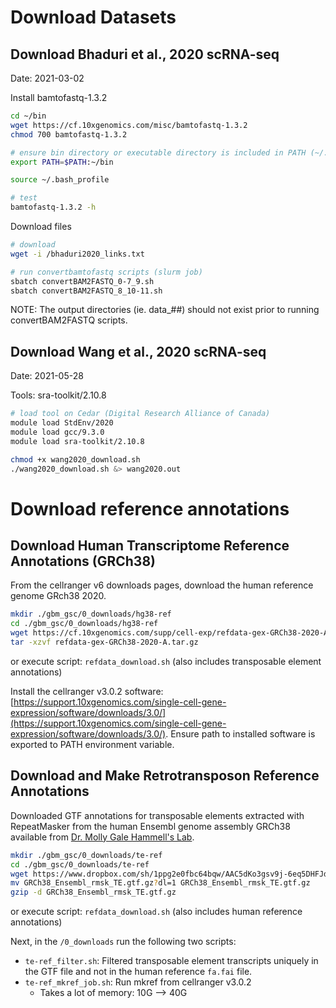# Download Datasets

## Download Bhaduri et al., 2020 scRNA-seq 
Date: 2021-03-02

Install bamtofastq-1.3.2

```bash
cd ~/bin
wget https://cf.10xgenomics.com/misc/bamtofastq-1.3.2
chmod 700 bamtofastq-1.3.2

# ensure bin directory or executable directory is included in PATH (~/.bash_profile or ~/.bashrc)
export PATH=$PATH:~/bin

source ~/.bash_profile

# test
bamtofastq-1.3.2 -h
```

Download files

```bash
# download
wget -i /bhaduri2020_links.txt

# run convertbamtofastq scripts (slurm job)
sbatch convertBAM2FASTQ_0-7_9.sh  
sbatch convertBAM2FASTQ_8_10-11.sh
```

NOTE: The output directories (ie. data_##) should not exist prior to running convertBAM2FASTQ scripts.

## Download Wang et al., 2020 scRNA-seq
Date: 2021-05-28

Tools: sra-toolkit/2.10.8

```bash
# load tool on Cedar (Digital Research Alliance of Canada)
module load StdEnv/2020
module load gcc/9.3.0
module load sra-toolkit/2.10.8

chmod +x wang2020_download.sh
./wang2020_download.sh &> wang2020.out
```

# Download reference annotations

## Download Human Transcriptome Reference Annotations (GRCh38)

From the cellranger v6 downloads pages, download the human reference genome GRch38 2020. 

```bash
mkdir ./gbm_gsc/0_downloads/hg38-ref
cd ./gbm_gsc/0_downloads/hg38-ref
wget https://cf.10xgenomics.com/supp/cell-exp/refdata-gex-GRCh38-2020-A.tar.gz
tar -xzvf refdata-gex-GRCh38-2020-A.tar.gz
```

or execute script: `refdata_download.sh` (also includes transposable element annotations)

Install the cellranger v3.0.2 software: [https://support.10xgenomics.com/single-cell-gene-expression/software/downloads/3.0/](https://support.10xgenomics.com/single-cell-gene-expression/software/downloads/3.0/). 
Ensure path to installed software is exported to PATH environment variable.

## Download and Make Retrotransposon Reference Annotations

Downloaded GTF annotations for transposable elements extracted with RepeatMasker from the human Ensembl genome assembly GRCh38 available from [Dr. Molly Gale Hammell's Lab](https://hammelllab.labsites.cshl.edu/software/#TEtranscripts).

```bash
mkdir ./gbm_gsc/0_downloads/te-ref
cd ./gbm_gsc/0_downloads/te-ref
wget https://www.dropbox.com/sh/1ppg2e0fbc64bqw/AAC5dKo3gsv9j-6eq5DHFJdha/GRCh38_Ensembl_rmsk_TE.gtf.gz?dl=1
mv GRCh38_Ensembl_rmsk_TE.gtf.gz?dl=1 GRCh38_Ensembl_rmsk_TE.gtf.gz
gzip -d GRCh38_Ensembl_rmsk_TE.gtf.gz 
```

or execute script: `refdata_download.sh` (also includes human reference annotations)

Next, in the `/0_downloads` run the following two scripts:

- `te-ref_filter.sh`: Filtered transposable element transcripts uniquely in the GTF file and not in the human reference `fa.fai` file. 
- `te-ref_mkref_job.sh`: Run mkref from cellranger v3.0.2
  - Takes a lot of memory: 10G --> 40G
